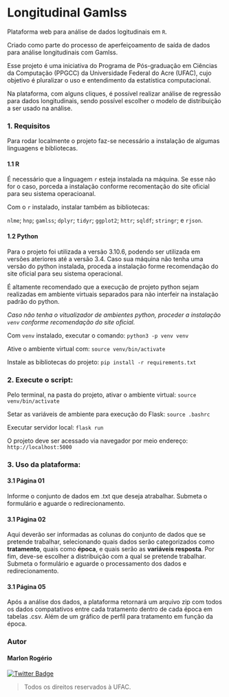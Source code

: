 # Longitudinal Gamlss

Plataforma web para análise de dados logitudinais em `R`. 

Criado como parte do processo de aperfeiçoamento de saída de dados para análise longitudinais com Gamlss.

Esse projeto é uma iniciativa do Programa de Pós-graduação em Ciências da Computação (PPGCC) da Universidade Federal do Acre (UFAC), cujo objetivo é pluralizar o uso e entendimento da estatística computacional. 

Na plataforma, com alguns cliques, é possível realizar análise de regressão para dados longitudinais, sendo possível escolher o modelo de distribuição a ser usado na análise. 


### 1. Requisitos

Para rodar localmente o projeto faz-se necessário a instalação de algumas linguagens e bibliotecas. 

#### 1.1 R

É necessário que a linguagem `r` esteja instalada na máquina. Se esse não for o caso, porceda a instalação conforme recomentação do site oficial para seu sistema operacioanal. 

Com o `r` instalado, instalar também as bibliotecas:

`nlme`; `hnp`; `gamlss`; `dplyr`; `tidyr`; `ggplot2`; `httr`; `sqldf`; `stringr`; e `rjson`.

#### 1.2 Python

Para o projeto foi utilizada a versão 3.10.6, podendo ser utilizada em versões ateriores até a versão 3.4. 
Caso sua máquina não tenha uma versão do python instalada, proceda a instalação forme recomendação do site oficial para seu sistema operacional.

É altamente recomendado que a execução de projeto python sejam realizadas em ambiente virtuais separados para não interfeir na instalação padrão do python. 

*Caso não tenha o vitualizador de ambientes python, proceder a instalação `venv` conforme recomendação do site oficial.* 

Com `venv` instalado, executar o comando: `python3 -p venv venv`

Ative o ambiente virtual com: `source venv/bin/activate` 

Instale as bibliotecas do projeto: `pip install -r requirements.txt`


### 2. Execute o script:

Pelo terminal, na pasta do projeto, ativar o ambiente virtual: `source venv/bin/activate`

Setar as variáveis de ambiente para execução do Flask: `source .bashrc` 

Executar servidor local: `flask run`

O projeto deve ser acessado via navegador por meio endereço: `http://localhost:5000`


### 3. Uso da plataforma:

#### 3.1 Página 01

Informe o conjunto de dados em .txt que deseja atrabalhar. Submeta o formulário e aguarde o redirecionamento.

#### 3.1 Página 02

Aqui deverão ser informadas as colunas do conjunto de dados que se pretende trabalhar, selecionando quais dados serão categorizados como **tratamento**, quais como **época**, e quais serão as **variáveis resposta**. Por fim, deve-se escolher a distribuição com a qual se pretende trabalhar. Submeta o formulário e aguarde o processamento dos dados e redirecionamento.

#### 3.1 Página 05

Após a análise dos dados, a plataforma retornará um arquivo zip com todos os dados compatativos entre cada tratamento dentro de cada época em tabelas .csv. Além de um gráfico de perfíl para tratamento em função da época. 


### Autor

#### Marlon Rogério

[![Twitter Badge](https://img.shields.io/badge/-@MarlonRogrio3-1ca0f1?style=flat-square&labelColor=1ca0f1&logo=twitter&logoColor=white&link=https://twitter.com/MarlonRogrio3)](https://twitter.com/MarlonRogrio3) 


<blockquote>
    Todos os direitos reservados à UFAC.
</blockquote>

